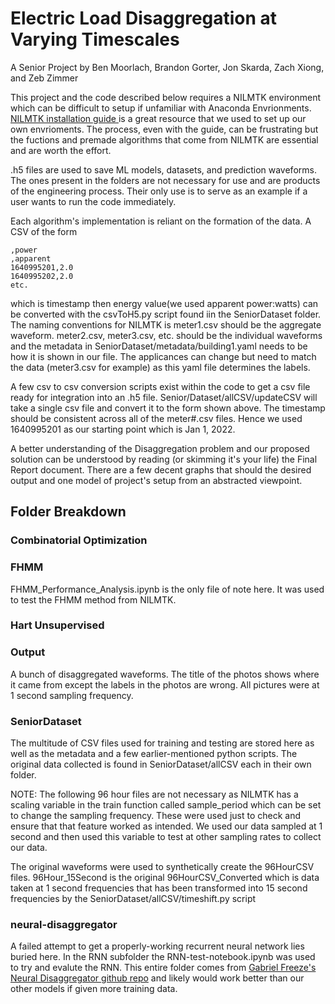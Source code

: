 # Electric Load Disaggregation at Varying Timescales
A Senior Project by Ben Moorlach, Brandon Gorter, Jon Skarda, Zach Xiong, and Zeb Zimmer

This project and the code described below requires a NILMTK environment which can be difficult to setup if unfamiliar with Anaconda Envrionments.
[NILMTK installation guide ](https://klemenjak.medium.com/a-step-by-step-manual-for-installing-nilmtk-bff86e3aa418) is a great resource that we used to set up our own envrioments.
The process, even with the guide, can be frustrating but the fuctions and premade algorithms that come from NILMTK are essential and are worth the effort.

.h5 files are used to save ML models, datasets, and prediction waveforms.  The ones present in the folders are not necessary for use and are products of the engineering process.
Their only use is to serve as an example if a user wants to run the code immediately. 

Each algorithm's implementation is reliant on the formation of the data.  A CSV of the form 
```csv
,power
,apparent
1640995201,2.0
1640995202,2.0
etc.
```
which is timestamp then energy value(we used apparent power:watts) can be converted with the csvToH5.py script found iin the SeniorDataset folder.  The naming conventions
for NILMTK is meter1.csv should be the aggregate waveform. meter2.csv, meter3.csv, etc. should be the individual waveforms and the metadata in SeniorDataset/metadata/building1.yaml
needs to be how it is shown in our file.  The applicances can change but need to match the data (meter3.csv for example) as this yaml file determines the labels.

A few csv to csv conversion scripts exist within the code to get a csv file ready for integration into an .h5 file.  Senior/Dataset/allCSV/updateCSV will take a single csv
file and convert it to the form shown above.  The timestamp should be consistent across all of the meter#.csv files.  Hence we used 1640995201 as our starting point which
is Jan 1, 2022.  

A better understanding of the Disaggregation problem and our proposed solution can be understood by reading (or skimming it's your life) the Final Report document.
There are a few decent graphs that should the desired output and one model of project's setup from an abstracted viewpoint.

## Folder Breakdown
### Combinatorial Optimization
### FHMM
FHMM_Performance_Analysis.ipynb is the only file of note here. It was used to test the FHMM method from NILMTK.  
### Hart Unsupervised
### Output
A bunch of disaggregated waveforms.  The title of the photos shows where it came from except the labels in the photos are wrong. All pictures were at 1 second sampling frequency.
### SeniorDataset
The multitude of CSV files used for training and testing are stored here as well as the metadata and a few earlier-mentioned python scripts.  The original data collected 
is found in SeniorDataset/allCSV each in their own folder.  

NOTE: The following 96 hour files are not necessary as NILMTK has a scaling variable in the train function called sample_period which can be set to change the sampling frequency. 
These were used just to check and ensure that that feature worked as intended.
We used our data sampled at 1 second and then used this variable to test at other sampling rates to collect our data.

The original waveforms were used to synthetically create the 96HourCSV files.  96Hour_15Second is the original 
96HourCSV_Converted which is data taken at 1 second frequencies that has been transformed into 15 second frequencies by the SeniorDataset/allCSV/timeshift.py script
### neural-disaggregator
A failed attempt to get a properly-working recurrent neural network lies buried here.  In the RNN subfolder the RNN-test-notebook.ipynb was used to try and evalute the RNN.
This entire folder comes from [Gabriel Freeze's Neural Disaggregator github repo](https://github.com/GabrielFreeze/neural-disaggregator) and likely would work better than 
our other models if given more training data.
